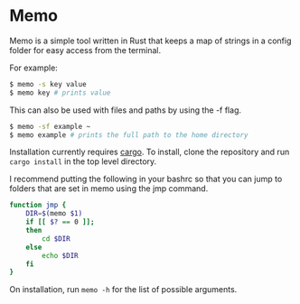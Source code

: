 # Memo

Memo is a simple tool written in Rust that keeps a map of strings in a config folder for easy access from the terminal.  
  
For example:  
```bash
$ memo -s key value
$ memo key # prints value
```

This can also be used with files and paths by using the -f flag.  
```bash
$ memo -sf example ~
$ memo example # prints the full path to the home directory
```

Installation currently requires [cargo][cargo-install]. To install, clone the repository and run `cargo install` in the top level directory.  

I recommend putting the following in your bashrc so that you can jump to folders that are set in memo using the jmp command.  
```bash
function jmp {
    DIR=$(memo $1)
    if [[ $? == 0 ]];
    then
        cd $DIR
    else
        echo $DIR
    fi
}
```

On installation, run `memo -h` for the list of possible arguments.

[cargo-install]: https://doc.rust-lang.org/cargo/getting-started/installation.html

